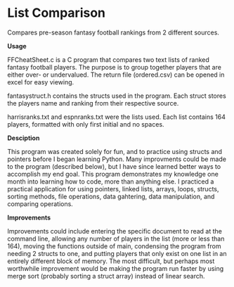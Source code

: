 # List Comparison
Compares pre-season fantasy football rankings from 2 different sources.

<strong>Usage</strong>

FFCheatSheet.c is a C program that compares two text lists of ranked fantasy football players. The purpose is to group together players that are either over- or undervalued. The return file (ordered.csv) can be opened in excel for easy viewing.

fantasystruct.h contains the structs used in the program. Each struct stores the players name and ranking from their respective source.

harrisranks.txt and espnranks.txt were the lists used. Each list contains 164 players, formatted with only first initial and no spaces.


<strong>Desciption</strong>

This program was created solely for fun, and to practice using structs and pointers before I began learning Python. Many improvments could be made to the program (described below), but I have since learned better ways to accomplish my end goal. This program demonstrates my knowledge one month into learning how to code, more than anything else. I practiced a practical application for using pointers, linked lists, arrays, loops, structs, sorting methods, file operations, data gahtering, data manipulation, and comparing operations.


<strong>Improvements</strong>

Improvements could include entering the specific document to read at the command line, allowing any number of players in the list (more or less than 164), moving the functions outside of main, condensing the program from needing 2 structs to one, and putting players that only exist on one list in an entirely different block of memory. The most difficult, but perhaps most worthwhile improvement would be making the program run faster by using merge sort (probably sorting a struct array) instead of linear search. 


